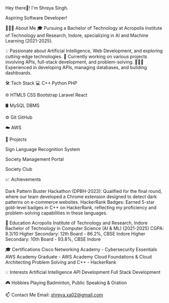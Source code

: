 


Hey there👋! I'm Shreya Singh.


Aspiring Software Developer!

👨🏻‍💻  About Me
🎓   Pursuing a Bachelor of Technology at Acropolis Institute of Technology and Research, Indore, specializing in AI and Machine Learning (2021-2025).

💡   Passionate about Artificial Intelligence, Web Development, and exploring cutting-edge technologies.
🤖   Currently working on various projects involving APIs, full-stack development, and problem-solving.
👨🏻‍💻   Experienced in developing APIs, managing databases, and building dashboards.

🛠  Tech Stack
💻   C++ Python PHP 

🌐   HTML5 CSS Bootstrap Laravel React

🛢   MySQL DBMS

⚙️   Git GitHub

☁️   AWS


🚀  Projects

Sign Language Recognition System

Society Management Portal

Society Club

📈 Achievements

Dark Pattern Buster Hackathon (DPBH-2023): Qualified for the final round, where our team developed a Chrome extension designed to detect dark patterns on e-commerce websites.
HackerRank Badges: Earned 5-star gold-level badges in C++ on HackerRank, reflecting my proficiency and problem-solving capabilities in these languages.

🌱  Education
Acropolis Institute of Technology and Research, Indore
Bachelor of Technology in Computer Science (AI & ML) (2021-2025)
CGPA: 8.3/10
Higher Secondary: 12th Board - 86.2%, CBSE Indore
Higher Secondary: 10th Board - 93.8%, CBSE Indore

🎓 Certifications
Cisco Networking Academy - Cybersecurity Essentials
AWS Academy Graduate - AWS Academy Cloud Foundations & Cloud Architecting
Problem Solving and C++ - HackerRank

💡 Interests
Artificial Intelligence
API Development
Full Stack Development

🎮   Hobbies
Playing Badminton, Public Speaking & Oration

📫 Contact Me
Email: shreya.xa02@gmail.com
